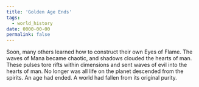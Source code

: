 ```yaml
---
title: 'Golden Age Ends'
tags:
  - world_history
date: 0000-00-00
permalink: false
---
```

Soon, many others learned how to construct their own Eyes of Flame. The waves of Mana became chaotic, and shadows clouded the hearts of man. These pulses tore rifts within dimensions and sent waves of evil into the hearts of man. No longer was all life on the planet descended from the spirits. An age had ended. A world had fallen from its original purity.